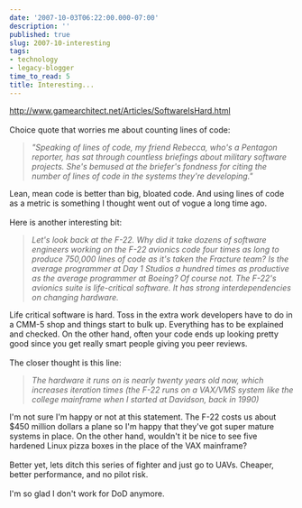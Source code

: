 ```yaml
---
date: '2007-10-03T06:22:00.000-07:00'
description: ''
published: true
slug: 2007-10-interesting
tags:
- technology
- legacy-blogger
time_to_read: 5
title: Interesting...
---
```


<a href="http://www.gamearchitect.net/Articles/SoftwareIsHard.html">http://www.gamearchitect.net/Articles/SoftwareIsHard.html</a><br /><br />Choice quote that worries me about counting lines of code:<br /><blockquote><span style="font-style: italic;">"Speaking of lines of code, my friend Rebecca, who's a Pentagon reporter, has sat through countless briefings about military software projects.  She's bemused at the briefer's fondness for citing the number of lines of code in the systems they're developing."</span><br /></blockquote>Lean, mean code is better than big, bloated code.  And using lines of code as a metric is something I thought went out of vogue a long time ago.<br /><br />Here is another interesting bit:<br /><span style="font-style: italic;"><blockquote>Let's look back at the F-22.  Why did it take dozens of software engineers working on the F-22 avionics code four times as long to produce 750,000 lines of code as it's taken the Fracture team?  Is the average programmer at Day 1 Studios a hundred times as productive as the average programmer at Boeing?  Of course not.  The F-22's avionics suite is life-critical software.  It has strong interdependencies on changing hardware.<br /></blockquote></span>Life critical software is hard.  Toss in the extra work developers have to do in a CMM-5 shop and things start to bulk up.  Everything has to be explained and checked.  On the other hand, often your code ends up looking pretty good since you get really smart people giving you peer reviews.<br /><br />The closer thought is this line:<br /><blockquote style="font-style: italic;">The hardware it runs on is nearly twenty years old now, which increases iteration times (the F-22 runs on a VAX/VMS system like the college mainframe when I started at Davidson, back in 1990)</blockquote><span style="font-style: italic;"></span>I'm not sure I'm happy or not at this statement.  The F-22 costs us about $450 million dollars a plane so I'm happy that they've got super mature systems in place.  On the other hand, wouldn't it be nice to see five hardened Linux pizza boxes in the place of the VAX mainframe?<br /><br />Better yet, lets ditch this series of fighter and just go to UAVs.  Cheaper, better performance, and no pilot risk.<br /><br />I'm so glad I don't work for DoD anymore.